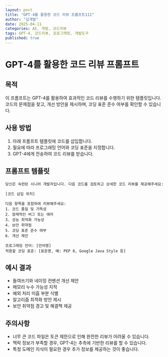 ```yaml
---
layout: post
title: "GPT-4를 활용한 코드 리뷰 프롬프트111"
author: "김개발"
date: 2025-04-11
categories: AI, 개발, 코드리뷰
tags: GPT-4, 코드리뷰, 프로그래밍, 개발도구
published: true
---
```


# GPT-4를 활용한 코드 리뷰 프롬프트

## 목적
이 프롬프트는 GPT-4를 활용하여 효과적인 코드 리뷰를 수행하기 위한 템플릿입니다. 코드의 문제점을 찾고, 개선 방안을 제시하며, 코딩 표준 준수 여부를 확인할 수 있습니다.

## 사용 방법
1. 아래 프롬프트 템플릿에 코드를 삽입합니다.
2. 필요에 따라 프로그래밍 언어와 코딩 표준을 지정합니다.
3. GPT-4에게 전송하여 코드 리뷰를 받습니다.

## 프롬프트 템플릿

```
당신은 숙련된 시니어 개발자입니다. 다음 코드를 검토하고 상세한 코드 리뷰를 제공해주세요:

[코드 삽입 위치]

다음 항목을 포함하여 리뷰해주세요:
1. 코드 품질 및 가독성
2. 잠재적인 버그 또는 에러
3. 성능 최적화 가능성
4. 보안 취약점
5. 코딩 표준 준수 여부
6. 개선 제안

프로그래밍 언어: [언어명]
적용할 코딩 표준: [표준명, 예: PEP 8, Google Java Style 등]
```

## 예시 결과
- 들여쓰기와 네이밍 컨벤션 개선 제안
- 메모리 누수 가능성 지적
- 예외 처리 미흡 부분 식별
- 알고리즘 최적화 방안 제시
- 보안 취약점 경고 및 해결책 제공

## 주의사항
- 너무 큰 코드 파일은 토큰 제한으로 인해 완전한 리뷰가 어려울 수 있습니다.
- 맥락 정보가 부족할 경우, GPT-4는 추측에 기반한 리뷰를 할 수 있습니다.
- 특정 도메인 지식이 필요한 경우 추가 정보를 제공하는 것이 좋습니다.